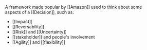 A framework made popular by [[Amazon]] used to think about some aspects of a [[Decision]], such as:

- [[Impact]]
- [[Reversability]]
- [[Risk]] and [[Uncertainty]]
- [[stakeholder]] and people's involvement
- [[Agility]] and [[flexibility]]
